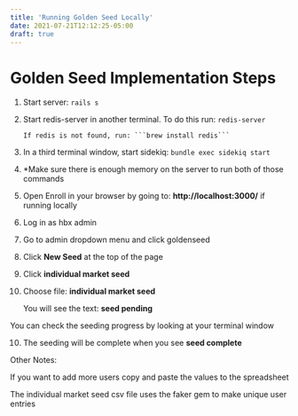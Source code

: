 ```yaml
---
title: 'Running Golden Seed Locally'
date: 2021-07-21T12:12:25-05:00
draft: true
---
```


# Golden Seed Implementation Steps

1.  Start server: `rails s`

2.  Start redis-server in another terminal. To do this run: `redis-server`

        If redis is not found, run: ```brew install redis```

3.  In a third terminal window, start sidekiq: `bundle exec sidekiq start`

4.  \*Make sure there is enough memory on the server to run both of those commands

5.  Open Enroll in your browser by going to: **http://localhost:3000/** if running locally

6.  Log in as hbx admin

7.  Go to admin dropdown menu and click goldenseed

8.  Click **New Seed** at the top of the page

9.  Click **individual market seed**

10. Choose file: **individual market seed**

    You will see the text: **seed pending**

You can check the seeding progress by looking at your terminal window

10. The seeding will be complete when you see **seed complete**

Other Notes:

If you want to add more users copy and paste the values to the spreadsheet

The individual market seed csv file uses the faker gem to make unique user entries

